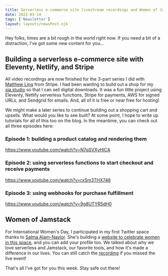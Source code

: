 ```yaml
---
title: Serverless e-commerce site livestream recordings and Women of Jamstack
date: 2022-03-14
tags: ['Newsletter']
layout: layouts/newsPost.njk
---
```

Hey folks, times are a bit rough in the world right now. If you need a bit of a distraction, I've got some new content for you...

## Building a serverless e-commerce site with Eleventy, Netlify, and Stripe

All video recordings are now finished for the 3-part series I did with [Matthew Ling](https://twitter.com/mattling_dev) from Stripe. I had been wanting to build out a shop for my [sia.studio](https://sia.studio/) so that I can sell digital downloads. It was a fun little project using Eleventy, Netlify serverless functions, Stripe for payments, AWS for signed URLs, and Sendgrid for emails. And, all of it is free or near free for hosting!

We might make a later series to continue building out a shopping cart and upsells. What would you like to see built? At some point, I hope to write up tutorials for all of this too on the blog. In the meantime, you can check out all three episodes here:

### Episode 1: building a product catalog and rendering them
https://www.youtube.com/watch?v=N7qSVXyHlCA

### Episode 2: using serverless functions to start checkout and receive payments
https://www.youtube.com/watch?v=rxSm3THX748

### Episode 3: using webhooks for purchase fulfillment
https://www.youtube.com/watch?v=9g8UTYR5dH0

## Women of Jamstack

For International Women's Day, I participated in my first Twitter space thanks to [Salma Alam-Naylor](https://twitter.com/whitep4nth3r). She's building a [website to celebrate women in this space](https://womenofjamstack.com/), and you can add your profile too. We talked about why we love serverless and Jamstack, our favorite tools, and how it's made a difference in our lives. You can still catch the [recording](https://twitter.com/i/spaces/1zqKVBNNAQAKB?s=20) if you missed the live event!

That's all I've got for you this week. Stay safe out there!
